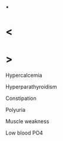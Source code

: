 # .

# <

# >

Hypercalcemia

Hyperparathyroidism

Constipation

Polyuria

Muscle weakness

Low blood PO4

